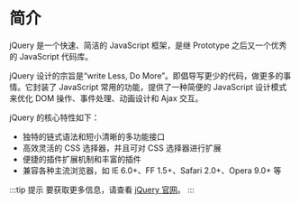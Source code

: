# 简介

jQuery 是一个快速、简洁的 JavaScript 框架，是继 Prototype 之后又一个优秀的 JavaScript 代码库。

jQuery 设计的宗旨是“write Less, Do More”。即倡导写更少的代码，做更多的事情。它封装了 JavaScript 常用的功能，提供了一种简便的 JavaScript 设计模式来优化 DOM 操作、事件处理、动画设计和 Ajax 交互。  

jQuery 的核心特性如下：

- 独特的链式语法和短小清晰的多功能接口
- 高效灵活的 CSS 选择器，并且可对 CSS 选择器进行扩展
- 便捷的插件扩展机制和丰富的插件
- 兼容各种主流浏览器，如 IE 6.0+、FF 1.5+、Safari 2.0+、Opera 9.0+ 等

:::tip 提示
要获取更多信息，请查看 [jQuery 官网](https://jquery.com)。
:::
